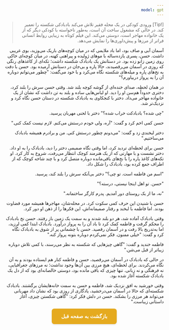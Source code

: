 ```yaml
---
model: gpt
---
```


> [!Tip] ورودی
> کودکی در یک محله فقیر تلاش می‌کند بادبادکی شکسته را تعمیر کند. در حالی که مشغول ساخت آن است، به‌طور ناخواسته با کودکی دیگر که از یک خانواده مهاجر است، دوستی می‌کند. این فیلم کوتاه به زیبایی روابط انسانی فراتر از مرزها و پیش‌داوری‌ها را نمایش می‌دهد.

آسمان آبی و صاف بود، اما باد ملایمی که در میان کوچه‌های باریک می‌وزید، بوی غریبی داشت. حسن، پسری یازده‌ساله با موهای ژولیده و پیراهنی کهنه، در میان کوچه‌ای خاکی روی زمین زانو زده بود. در دستانش یک بادبادک شکسته داشت؛ تکه‌ای از کاغذهای رنگی که روزی در آسمان می‌رقصیدند، حالا پاره و بی‌جان در دستانش آرمیده بود. حسن با دقت به نخ‌های پاره و میله‌های شکسته نگاه می‌کرد و با خود می‌گفت: "چطور می‌توانم دوباره آن را به پرواز دربیاورم؟"

در همان لحظه، صدای خنده‌ای از گوشه کوچه بلند شد. وقتی حسن سرش را بلند کرد، دختری حدوداً هم‌سن او را دید. او لباس‌هایی ساده و بلند به تن داشت که نشان از یک خانواده مهاجر می‌داد. دختر با کنجکاوی به بادبادک شکسته در دستان حسن نگاه کرد و نزدیک‌تر شد.

 "چی شده؟ بادبادکت خراب شده؟" دختر با لحنی مهربان پرسید.

حسن کمی اخم کرد و گفت: "آره، ولی خودم درستش می‌کنم. لازم نیست کمک کنی."

دختر لبخندی زد و گفت: "می‌دونم چطور درستش کنی. من و برادرم همیشه بادبادک می‌ساختیم."

حسن برای لحظه‌ای تردید کرد، اما وقتی نگاه صمیمی دختر را دید، بادبادک را به او داد. دختر نشست و با مهارتی که از یک هنرمند کوچک انتظار می‌رفت، شروع به کار کرد. او تکه‌های کاغذ پاره را با نخ‌های باقی‌مانده دوباره متصل کرد و با چند شاخه کوچک که از اطراف جمع کرده بود، بادبادک را شکل داد.

"اسم من فاطمه است. تو چی؟" دختر بی‌آنکه سرش را بلند کند، پرسید.

"حسن. تو اهل اینجا نیستی، درسته؟"

"نه، ما از یک روستای دور آمدیم. پدرم کارگر ساختمانه."

حسن با شنیدن این حرف کمی سکوت کرد. در محله‌شان، مهاجرها همیشه مورد قضاوت بودند. اما فاطمه با لبخند و رفتار صمیمانه‌اش، این فکرها را از ذهن او دور کرد.

وقتی بادبادک آماده شد، هر دو بلند شدند و به سمت یک زمین باز رفتند. حسن نخ بادبادک را محکم گرفت و فاطمه کمک کرد تا باد آن را به پرواز درآورد. بادبادک ابتدا کمی لرزید، اما به‌تدریج بالا رفت و در آسمان رقصید. حسن با چشمانی پر از شوق به بادبادک نگاه کرد و گفت: "خیلی ممنون. فکر نمی‌کردم دوباره بتونه پرواز کنه."

فاطمه خندید و گفت: "گاهی چیزهایی که شکسته به نظر می‌رسند، با کمی تلاش دوباره زیباتر از قبل می‌شن."

در حالی که بادبادک در آسمان می‌رقصید، حسن و فاطمه کنار هم ایستاده بودند و به آن نگاه می‌کردند. برای لحظه‌ای، هیچ مرزی بین آن‌ها وجود نداشت؛ نه مرزهای جغرافیایی، نه فرهنگی و نه زبانی. تنها چیزی که باقی مانده بود، دوستی خالصانه‌ای بود که از دل یک بادبادک شکسته آغاز شده بود.

وقتی خورشید به افق نزدیک شد، فاطمه و حسن به سمت خانه‌هایشان برگشتند. بادبادک شکسته‌ای که حالا در آسمان می‌درخشید، یادگاری از روزی بود که نشان داد مهربانی می‌تواند هر مرزی را بشکند. حسن در دلش فکر کرد: "گاهی شکستن چیزی، آغاز داستانی زیباست."

<html dir="rtl" lang="fa"><head> <meta charset="UTF-8"> <style> .back-button { display: inline-block; padding: 15px 30px; background-color: rgb(229, 170, 31); color: white; text-decoration: none; border-radius: 8px; font-family: 'Vazirmatn', Tahoma, Geneva, Verdana, sans-serif; font-weight: bold; font-size: 16px; border: none; cursor: pointer; transition: background-color 0.3s ease; box-shadow: 0 2px 5px rgba(0,0,0,0.1); } .back-button:hover { background-color: rgb(205, 150, 25); box-shadow: 0 3px 8px rgba(0,0,0,0.2); } .button-container { display: flex; justify-content: center; align-items: center;} </style></head><body> <div class="button-container"> <button class="back-button" onclick="window.history.back()" aria-label="بازگشت به صفحه قبل"> بازگشت به صفحه قبل </button> </div></body></html>
